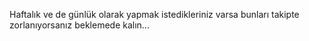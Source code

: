 Haftalık ve de günlük olarak yapmak istedikleriniz varsa bunları takipte zorlanıyorsanız beklemede kalın...
